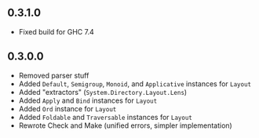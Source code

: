 0.3.1.0
---
* Fixed build for GHC 7.4

0.3.0.0
----
* Removed parser stuff
* Added `Default`, `Semigroup`, `Monoid`, and `Applicative` instances for `Layout`
* Added "extractors" (`System.Directory.Layout.Lens`)
* Added `Apply` and `Bind` instances for `Layout`
* Added `Ord` instance for `Layout`
* Added `Foldable` and `Traversable` instances for `Layout`
* Rewrote Check and Make (unified errors, simpler implementation)
